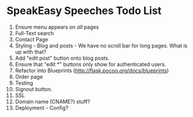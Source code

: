 SpeakEasy Speeches Todo List
============================

  1. Ensure menu appears on _all_ pages
  2. Full-Text search
  3. Contact Page
  4. Styling
    - Blog and posts
    - We have no scroll bar for long pages. What is up with that?
  5. Add "edit post" button onto blog posts.
  6. Ensure that "edit *" buttons only show for authenticated users.
  7. Refactor into Blueprints (http://flask.pocoo.org/docs/blueprints)
  8. Order page
  9. Testing
  10. Signout button.
  11. SSL
  12. Domain name (CNAME?) stuff?
  12. Deployment
    - Config?

